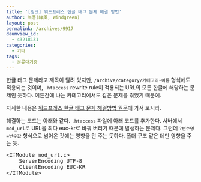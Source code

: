 ```yaml
---
title: '[링크] 워드프레스 한글 태그 문제 해결 방법'
author: 녹풍(綠風, Windgreen)
layout: post
permalink: /archives/9917
daumview_id:
  - 43218131
categories:
  - 기타
tags:
  - 분류대기중
---
```

한글 태그 문제라고 제목이 달려 있지만, `/archive/category/카테고리-이름` 형식에도 적용되는 것이며, `.htaccess` rewrite rule이 적용되는 URL의 모든 한글에 해당하는 문제인 듯하다. 여튼간에 나는 카테고리에서도 같은 문제를 겪었기 때문에.

자세한 내용은 [워드프레스 한글 태그 문제 해결방법 원문][1]에 가서 보시라.

해결하는 코드는 아래와 같다. `.htaccess` 파일에 아래 코드를 추가한다. 서버에서 `mod_url`로 URL을 죄다 euc-kr로 바꿔 버리기 때문에 발생하는 문제다. 그런데 `?변수명=변수값` 형식으로 넘어온 것에는 영향을 안 주는 듯하다. 폴더 구조 같은 데만 영향을 주는 듯.

<pre>&lt;IfModule mod_url.c&gt;
    ServerEncoding UTF-8
    ClientEncoding EUC-KR
&lt;/IfModule&gt;</pre>

 [1]: http://mygony.com/archives/1681